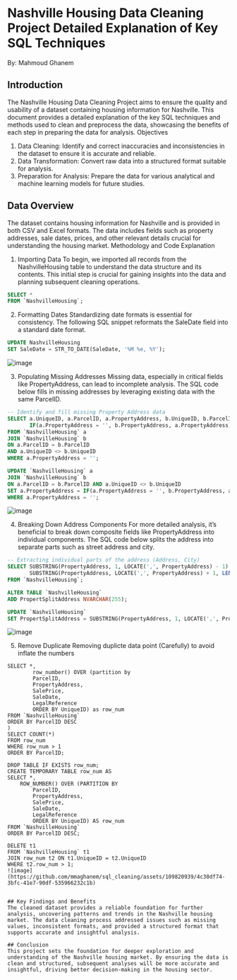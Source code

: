 # Nashville Housing Data Cleaning Project Detailed Explanation of Key SQL Techniques
By: Mahmoud Ghanem

## Introduction
The Nashville Housing Data Cleaning Project aims to ensure the quality and usability of a dataset containing housing information for Nashville. This document provides a detailed explanation of the key SQL techniques and methods used to clean and preprocess the data, showcasing the benefits of each step in preparing the data for analysis.
Objectives
1. Data Cleaning: Identify and correct inaccuracies and inconsistencies in the dataset to ensure it is accurate and reliable.
2. Data Transformation: Convert raw data into a structured format suitable for analysis.
3. Preparation for Analysis: Prepare the data for various analytical and machine learning models for future studies.

## Data Overview
The dataset contains housing information for Nashville and is provided in both CSV and Excel formats. The data includes fields such as property addresses, sale dates, prices, and other relevant details crucial for understanding the housing market.
Methodology and Code Explanation

1. Importing Data
To begin, we imported all records from the NashvilleHousing table to understand the data structure and its contents. This initial step is crucial for gaining insights into the data and planning subsequent cleaning operations.
```sql
SELECT *
FROM `NashvilleHousing`;
```

2. Formatting Dates
Standardizing date formats is essential for consistency. The following SQL snippet reformats the SaleDate field into a standard date format.
```sql
UPDATE NashvilleHousing
SET SaleDate = STR_TO_DATE(SaleDate, '%M %e, %Y');
```
![image](https://github.com/mmaghanem/sql_cleaning/assets/109820939/f4225ead-d453-46b2-930f-be1fb62067f7)


3. Populating Missing Addresses
Missing data, especially in critical fields like PropertyAddress, can lead to incomplete analysis. The SQL code below fills in missing addresses by leveraging existing data with the same ParcelID.
```sql
-- Identify and fill missing Property Address data
SELECT a.UniqueID, a.ParcelID, a.PropertyAddress, b.UniqueID, b.ParcelID, b.PropertyAddress,
       IF(a.PropertyAddress = '', b.PropertyAddress, a.PropertyAddress) as address
FROM `NashvilleHousing` a
JOIN `NashvilleHousing` b
ON a.ParcelID = b.ParcelID
AND a.UniqueID <> b.UniqueID
WHERE a.PropertyAddress = '';

UPDATE `NashvilleHousing` a
JOIN `NashvilleHousing` b
ON a.ParcelID = b.ParcelID AND a.UniqueID <> b.UniqueID
SET a.PropertyAddress = IF(a.PropertyAddress = '', b.PropertyAddress, a.PropertyAddress)
WHERE a.PropertyAddress = '';
```
![image](https://github.com/mmaghanem/sql_cleaning/assets/109820939/4cbdd146-7f8d-4a95-91d2-34bde34e56c1)


4. Breaking Down Address Components
For more detailed analysis, it’s beneficial to break down composite fields like PropertyAddress into individual components. The SQL code below splits the address into separate parts such as street address and city.
```sql
-- Extracting individual parts of the address (Address, City)
SELECT SUBSTRING(PropertyAddress, 1, LOCATE(',', PropertyAddress) - 1) AS Address,
       SUBSTRING(PropertyAddress, LOCATE(',', PropertyAddress) + 1, LENGTH(PropertyAddress)) AS City
FROM `NashvilleHousing`;

ALTER TABLE `NashvilleHousing`
ADD PropertSplitAddress NVARCHAR(255);

UPDATE `NashvilleHousing`
SET PropertSplitAddress = SUBSTRING(PropertyAddress, 1, LOCATE(',', PropertyAddress) - 1);
```
![image](https://github.com/mmaghanem/sql_cleaning/assets/109820939/5b0cec5e-f2ac-4060-b120-fe4f384e6f6c)

5. Remove Duplicate
Removing duplicte data point (Carefully) to avoid inflate the numbers
```WITH row_num AS (
SELECT *,
		row_number() OVER (partition by 
        ParcelID,
        PropertyAddress,
        SalePrice,
        SaleDate,
        LegalReference
        ORDER BY UniqueID) as row_num
FROM `NashvilleHousing`
ORDER BY ParcelID DESC
)
SELECT COUNT(*)
FROM row_num
WHERE row_num > 1
ORDER BY ParcelID;

DROP TABLE IF EXISTS row_num;
CREATE TEMPORARY TABLE row_num AS
SELECT *,
    ROW_NUMBER() OVER (PARTITION BY 
        ParcelID,
        PropertyAddress,
        SalePrice,
        SaleDate,
        LegalReference
        ORDER BY UniqueID) AS row_num
FROM `NashvilleHousing`
ORDER BY ParcelID DESC;

DELETE t1
FROM `NashvilleHousing` t1
JOIN row_num t2 ON t1.UniqueID = t2.UniqueID
WHERE t2.row_num > 1;
![image](https://github.com/mmaghanem/sql_cleaning/assets/109820939/4c30df74-3bfc-41e7-90df-535966232c1b)


## Key Findings and Benefits
The cleaned dataset provides a reliable foundation for further analysis, uncovering patterns and trends in the Nashville housing market. The data cleaning process addressed issues such as missing values, inconsistent formats, and provided a structured format that supports accurate and insightful analysis.

## Conclusion
This project sets the foundation for deeper exploration and understanding of the Nashville housing market. By ensuring the data is clean and structured, subsequent analyses will be more accurate and insightful, driving better decision-making in the housing sector.

